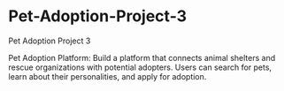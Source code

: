 # Pet-Adoption-Project-3
Pet Adoption Project 3


Pet Adoption Platform: Build a platform that connects animal shelters and rescue organizations with potential adopters. Users can search for pets, learn about their personalities, and apply for adoption.
